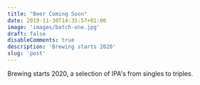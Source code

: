 ```yaml
---
title: "Beer Coming Soon"
date: 2019-11-30T14:35:57+01:00
image: 'images/batch-one.jpg'
draft: false
disableComments: true
description: 'Brewing starts 2020'
slug: 'post'
---
```


Brewing starts 2020, a selection of IPA's from singles to triples.
